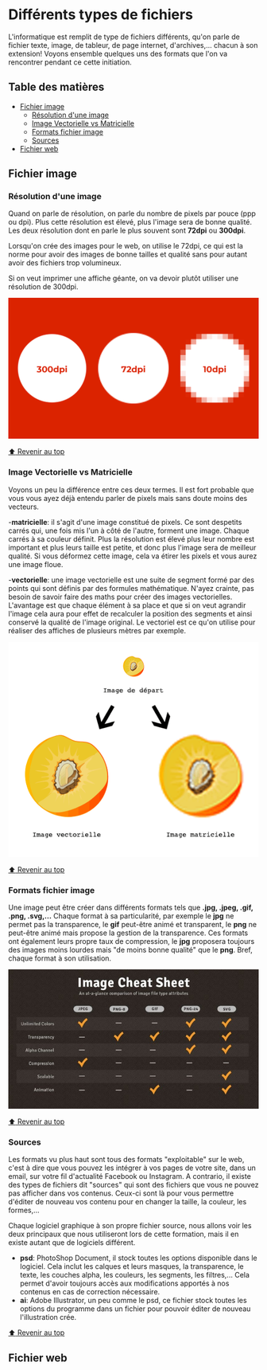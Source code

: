 <!-- omit in toc -->
# Différents types de fichiers

L'informatique est remplit de type de fichiers différents, qu'on parle de fichier texte, image, de tableur, de page internet, d'archives,... chacun à son extension! Voyons ensemble quelques uns des formats que l'on va rencontrer pendant ce cette initiation.

<!-- omit in toc -->
## Table des matières

- [Fichier image](#fichier-image)
  - [Résolution d'une image](#résolution-dune-image)
  - [Image Vectorielle vs Matricielle](#image-vectorielle-vs-matricielle)
  - [Formats fichier image](#formats-fichier-image)
  - [Sources](#sources)
- [Fichier web](#fichier-web)

## Fichier image

### Résolution d'une image

Quand on parle de résolution, on parle du nombre de pixels par pouce (ppp ou dpi). Plus cette résolution est élevé, plus l'image sera de bonne qualité. Les deux résolution dont en parle le plus souvent sont **72dpi** ou **300dpi**. 

Lorsqu'on crée des images pour le web, on utilise le 72dpi, ce qui est la norme pour avoir des images de bonne tailles et qualité sans pour autant avoir des fichiers trop volumineux. 

Si on veut imprimer une affiche géante, on va devoir plutôt utiliser une résolution de 300dpi.

![résolution](./img/resolution.jpeg)

[:arrow_up: Revenir au top](#différents-types-de-fichiers)

### Image Vectorielle vs Matricielle

Voyons un peu la différence entre ces deux termes. Il est fort probable que vous vous ayez déjà entendu parler de pixels mais sans doute moins des vecteurs.

-**matricielle**: il s'agit d'une image constitué de pixels. Ce sont despetits carrés qui, une fois mis l'un à côté de l'autre, forment une image. Chaque carrés à sa couleur définit. Plus la résolution est élevé plus leur nombre est important et plus leurs taille est petite, et donc plus l'image sera de meilleur qualité. Si vous déformez cette image, cela va étirer les pixels et vous aurez une image floue.

-**vectorielle**: une image vectorielle est une suite de segment formé par des points qui sont définis par des formules mathématique. N'ayez crainte, pas besoin de savoir faire des maths pour créer des images vectorielles. L'avantage est que chaque élément à sa place et que si on veut agrandir l'image cela aura pour effet de recalculer la position des segments et ainsi conservé la qualité de l'image original. Le vectoriel est ce qu'on utilise pour réaliser des affiches de plusieurs mètres par exemple.

![vecteur-vs-pixel](img/vecteur-vs-matricielle.png)

[:arrow_up: Revenir au top](#différents-types-de-fichiers)

### Formats fichier image

Une image peut être créer dans différents formats tels que **.jpg, .jpeg, .gif, .png, .svg,...** Chaque format à sa particularité, par exemple le **jpg** ne permet pas la transparence, le **gif** peut-être animé et transparent, le **png** ne peut-être animé mais propose la gestion de la transparence. Ces formats ont également leurs propre taux de compression, le **jpg** proposera toujours des images moins lourdes mais "de moins bonne qualité" que le **png**. Bref, chaque format à son utilisation.

![diff-format-images](img/Format-image-difference-jpg-gif-png-svg.jpeg)

[:arrow_up: Revenir au top](#différents-types-de-fichiers)

### Sources

Les formats vu plus haut sont tous des formats "exploitable" sur le web, c'est à dire que vous pouvez les intégrer à vos pages de votre site, dans un email, sur votre fil d'actualité Facebook ou Instagram. A contrario, il existe des types de fichiers dit "sources" qui sont des fichiers que vous ne pouvez pas afficher dans vos contenus. Ceux-ci sont là pour vous permettre d'éditer de nouveau vos contenu pour en changer la taille, la couleur, les formes,...

Chaque logiciel graphique à son propre fichier source, nous allons voir les deux principaux que nous utiliseront lors de cette formation, mais il en existe autant que de logiciels différent. 

- **psd**: PhotoShop Document, il stock toutes les options disponible dans le logiciel. Cela inclut les calques et leurs masques, la transparence, le texte, les couches alpha, les couleurs, les segments, les filtres,... Cela permet d'avoir toujours accès aux modifications apportés à nos contenus en cas de correction nécessaire. 
- **ai**: Adobe Illustrator, un peu comme le psd, ce fichier stock toutes les options du programme dans un fichier pour pouvoir éditer de nouveau l'illustration crée.

[:arrow_up: Revenir au top](#différents-types-de-fichiers)

## Fichier web



